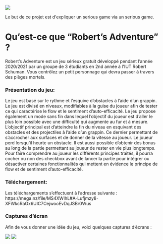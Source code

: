 ![](https://i.ibb.co/pP1gBHz/backgrounf.png)

Le but de ce projet est d'expliquer un serious game via un serious game.
<h1>Qu’est-ce que “Robert’s Adventure” ?</h1>
Robert’s Adventure est un jeu sérieux gratuit développé pendant l’année 2020/2021 par un groupe de 3 étudiants en 2nd année à l'IUT Robert Schuman. Vous contrôlez un petit personnage qui devra passer à travers des pièges mortels. 

<h3>Présentation du jeu:</h3>
Le jeu est basé sur le rythme et l’esquive d’obstacles à l’aide d’un grappin. Le jeu est divisé en niveaux, modifiables à la guise du joueur afin de tester ce qui caractérise le flow et le sentiment d’auto-efficacité. Le jeu propose également un mode sans fin dans lequel l’objectif du joueur est d’aller le plus loin possible avec une difficulté qui augmente au fur et à mesure. L’objectif principal est d’atteindre la fin du niveau en esquivant des obstacles et des projectiles à l’aide d’un grappin. Ce dernier permettant de s’accrocher aux surfaces et de donner de la vitesse au joueur. Le joueur perd lorsqu’il heurte un obstacle. Il est aussi possible d’obtenir des bonus au long de la partie permettant au joueur de rester en vie plus longtemps.
Pour faire comprendre au joueur les différents principes traités, il pourra cocher ou non des checkbox avant de lancer la partie pour intégrer ou désactiver certaines fonctionnalités qui mettent en évidence le principe de flow et de sentiment d’auto-efficacité.

<h3>Téléchargement:</h3>
Les téléchargements s’effectuent à l’adresse suivante : 
https://mega.nz/file/MS4XWIhL#A-Lufjmzy8-XFWkcRaOx6UIC7CejwooEvDqJSBr0Wus


<h3>Captures d’écran</h3>

Afin de vous donner une idée du jeu, voici quelques captures d’écrans : 

![](https://i.ibb.co/QKDSWBz/Screenshot-2.png)
![](https://cdn.discordapp.com/attachments/761524904570912771/786903761880743946/Screenshot_1.png)
